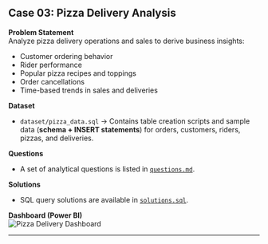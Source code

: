 ##  Case 03: Pizza Delivery Analysis  

**Problem Statement**  
Analyze pizza delivery operations and sales to derive business insights:  
- Customer ordering behavior  
- Rider performance  
- Popular pizza recipes and toppings  
- Order cancellations  
- Time-based trends in sales and deliveries  

**Dataset**  
- `dataset/pizza_data.sql` → Contains table creation scripts and sample data (**schema + INSERT statements**) for orders, customers, riders, pizzas, and deliveries.  

**Questions**  
- A set of analytical questions is listed in [`questions.md`](PizzaQuestions.md).  

**Solutions**  
- SQL query solutions are available in [`solutions.sql`](pizzasolution.sql).  

**Dashboard (Power BI)**  
![Pizza Delivery Dashboard](Pizza_delivery_Report.pbix)  

---
